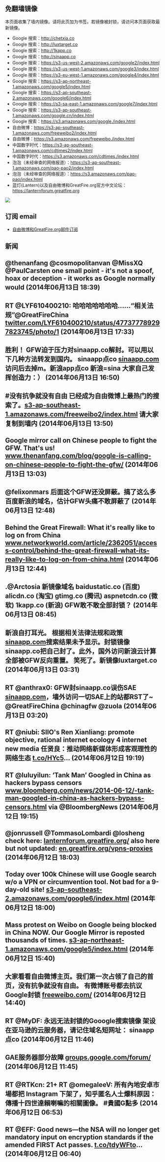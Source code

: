 ## 免翻墙镜像
本页面收集了墙内镜像。请将此页加为书签。若镜像被封锁，请访问本页面获取最新镜像。
* Google 搜索：http://chetxia.co
* Google 搜索：http://luxtarget.co
* Google 搜索：http://1kapp.co
* Google 搜索：http://sinaapp.co
* Google 搜索：https://s3-us-west-2.amazonaws.com/google2/index.html
* Google 搜索：https://s3-us-west-1.amazonaws.com/google3/index.html
* Google 搜索：https://s3-eu-west-1.amazonaws.com/google4/index.html
* Google 搜索：https://s3-ap-northeast-1.amazonaws.com/google5/index.html
* Google 搜索：https://s3-ap-southeast-2.amazonaws.com/google6/index.html
* Google 搜索：https://s3-sa-east-1.amazonaws.com/google7/index.html
* Google 搜索：https://s3-ap-southeast-1.amazonaws.com/google.cn/index.html
* Google 搜索：https://s3.amazonaws.com/google./index.html
* 自由微博：https://s3-ap-southeast-1.amazonaws.com/freeweibo2/index.html
* 自由微博：https://s3.amazonaws.com/freeweibo./index.html
* 中国数字时代：https://s3-ap-southeast-1.amazonaws.com/cdtimes2/index.html
* 中国数字时代：https://s3.amazonaws.com/cdtimes./index.html
* 泡泡（未经审查的网络报道）：https://s3-ap-southeast-1.amazonaws.com/pao-pao2/index.html
* 泡泡（未经审查的网络报道）：https://s3.amazonaws.com/pao-pao/index.html
* 蓝灯(Lantern)以及自由微博和GreatFire.org官方中文论坛：https://lanternforum.greatfire.org

<img src="https://raw.githubusercontent.com/greatfire/z/master/logos.gif" />

## 订阅 email
* <a href="https://b.us7.list-manage.com/subscribe?u=854fca58782082e0cbdf204a0&id=c78949b93c">自由微博和GreatFire.org邮件订阅</a>
    
## 新闻
@thenanfang @cosmopolitanvan @MissXQ @PaulCarsten one small point - it's not a spoof, hoax or deception - it works as Google normally would (2014年06月13日 18:39)
 ---
RT @LYF610400210: 哈哈哈哈哈哈哈……“相关法规”@GreatFireChina <a href="https://twitter.com/LYF610400210/status/477377789297823745/photo/1">twitter.com/LYF610400210/status/477377789297823745/photo/1</a> (2014年06月13日 17:33)
 ---
胜利！ GFW迫于压力对sinaapp.co解封。可以用以下几种方法转发到国内。 sinaapp点co   <a href="http://sinaapp.com">sinaapp.com</a> 访问后去掉m。新浪app点co 新浪=sina  大家自己发挥创造力：） (2014年06月13日 16:50)
 ---
#没有抗争就没有自由 已经成为自由微博上最热门的搜索了。<a href="https://s3-ap-southeast-1.amazonaws.com/freeweibo2/index.html?u=weibo/%E6%B2%A1%E6%9C%89%E6%8A%97%E4%BA%89%E5%B0%B1%E6%B2%A1%E6%9C%89%E8%87%AA%E7%94%B1?censored">s3-ap-southeast-1.amazonaws.com/freeweibo2/index.html</a> 请大家复制到墙内 (2014年06月13日 13:50)
 ---
Google mirror call on Chinese people to fight the GFW. That's us! <a href="http://www.thenanfang.com/blog/google-is-calling-on-chinese-people-to-fight-the-gfw/">www.thenanfang.com/blog/google-is-calling-on-chinese-people-to-fight-the-gfw/</a> (2014年06月13日 13:03)
 ---
@felixonmars 后面这个GFW还没屏蔽。搞了这么多百度新浪的域名，估计GFW头痛不敢屏蔽了 (2014年06月13日 12:48)
 ---
Behind the Great Firewall: What it's really like to log on from China <a href="http://www.networkworld.com/article/2362051/access-control/behind-the-great-firewall-what-its-really-like-to-log-on-from-china.html">www.networkworld.com/article/2362051/access-control/behind-the-great-firewall-what-its-really-like-to-log-on-from-china.html</a> (2014年06月13日 12:44)
 ---
.@Arctosia 新镜像域名 baidustatic.co (百度) alicdn.co (淘宝) gtimg.co (腾讯) aspnetcdn.co (微软) 1kapp.co (新浪) GFW敢不敢全部封锁？ (2014年06月13日 08:45)
 ---
新浪自打耳光。 根据相关法律法规和政策<a href="http://sinaapp.com">sinaapp.com</a>搜索结果未予显示。封锁镜像sinaapp.co把自己封了。此外，国外访问新浪云计算全部被GFW反向重置。 笑死了。新镜像luxtarget.co (2014年06月13日 03:31)
 ---
RT @anthrax0: GFW封sinaapp.co误伤SAE <a href="http://sinaapp.com">sinaapp.com</a>，墙外访问一切SAE上的站都RST了~ @GreatFireChina @chinagfw @zuola (2014年06月13日 03:20)
 ---
RT @niubi: SIIO's Ren Xianliang: promote objective, rational internet ecology 4 internet new media  任贤良：推动网络新媒体形成客观理性的网络生态 <a href="http://t.co/HYc5">t.co/HYc5</a>… (2014年06月12日 19:19)
 ---
RT @luluyilun: ‘Tank Man’ Googled in China as hackers bypass censors <a href="http://www.bloomberg.com/news/2014-06-12/-tank-man-googled-in-china-as-hackers-bypass-censors.html">www.bloomberg.com/news/2014-06-12/-tank-man-googled-in-china-as-hackers-bypass-censors.html</a> via @BloombergNews (2014年06月12日 19:15)
 ---
@jonrussell @TommasoLombardi @losheng check here: <a href="https://lanternforum.greatfire.org/">lanternforum.greatfire.org/</a> also here but not updated: <a href="https://en.greatfire.org/vpns-proxies">en.greatfire.org/vpns-proxies</a> (2014年06月12日 18:03)
 ---
Today over 100k Chinese will use Google search w/o a VPN or circumvention tool. Not bad for a 9-day-old site! <a href="https://s3-ap-southeast-2.amazonaws.com/google6/index.html">s3-ap-southeast-2.amazonaws.com/google6/index.html</a> (2014年06月12日 18:00)
 ---
Mass protest on Weibo on Google being blocked in China NOW. Our Google Mirror is reposted thousands of times. <a href="https://s3-ap-northeast-1.amazonaws.com/google5/index.html">s3-ap-northeast-1.amazonaws.com/google5/index.html</a> (2014年06月12日 15:40)
 ---
大家看看自由微博主页。我们第一次占领了自己的首页，没有抗争就没有自由。 有微博账号都去抗议Google封锁 <a href="https://freeweibo.com/">freeweibo.com/</a> (2014年06月12日 14:40)
 ---
RT @MyDF: 永远无法封锁的Gooogle搜索镜像
架设在亚马逊的云服务器，请记住域名短网址：
sinaapp点co (2014年06月12日 11:46)
 ---
GAE服务器部分故障 <a href="https://groups.google.com/forum/#!topic/google-appengine-downtime-notify/c6O7WFGuJT0">groups.google.com/forum/</a> (2014年06月12日 11:45)
 ---
RT @RTKcn: 21+ RT @omegaleeV: 所有內地安卓市場都把 Instagram 下架了，知乎匿名人士爆料原因：傳播十四世達賴喇嘛的相關圖像。 #貴國G點多 (2014年06月12日 06:53)
 ---
RT @EFF: Good news—the NSA will no longer get mandatory input on encryption standards if the amended FIRST Act passes. <a href="https://t.co/tdyWFto">t.co/tdyWFto</a>… (2014年06月12日 06:40)
 ---
